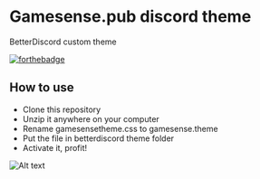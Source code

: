 # Gamesense.pub discord theme
BetterDiscord custom theme

[![forthebadge](https://forthebadge.com/images/badges/uses-css.svg)](https://forthebadge.com)

## How to use
- Clone this repository
- Unzip it anywhere on your computer
- Rename gamesensetheme.css to gamesense.theme
- Put the file in betterdiscord theme folder
- Activate it, profit!

![Alt text](https://i.gyazo.com/b1957bbcc8c7dd84c8b72bc038abd7f3.png "gamesense betterdiscord theme")
